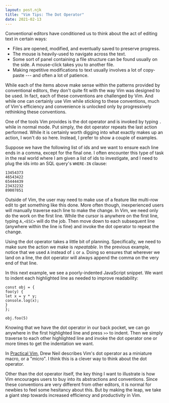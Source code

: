 ```yaml
---
layout: post.njk
title: "Vim Tips: The Dot Operator"
date: 2021-02-13
---
```


Conventional editors have conditioned us to think about the act of editing text in certain ways:

- Files are opened, modified, and eventually saved to preserve progress.
- The mouse is heavily-used to navigate across the text.
- Some sort of panel containing a file structure can be found usually on the side. A mouse-click takes you to another file.
- Making repetitive modifications to text usually involves a lot of copy-paste --- and often a lot of patience.

While each of the items above make sense within the patterns provided by conventional editors, they don't quite fit with the way Vim was designed to be used. In fact, each of these conventions are challenged by Vim. And while one can certainly use Vim while sticking to these conventions, much of Vim's efficiency and convenience is unlocked only by progressively rethinking these conventions.

One of the tools Vim provides is the dot operator and is invoked by typing `.` while in normal mode. Put simply, the dot operator repeats the last action performed. While it is certainly worth digging into what exactly makes up an action, I won't do so here. Instead, I prefer to show a couple of examples.

Suppose we have the following list of ids and we want to ensure each line ends in a comma, except for the final one. I often encounter this type of task in the real world where I am given a list of ids to investigate, and I need to plug the ids into an SQL query's `WHERE-IN` clause:

```text
13454373
46543422
65444439
23432232
89007851
```

Outside of Vim, the user may need to make use of a feature like multi-row edit to get something like this done. More often though, inexperienced users will manually traverse each line to make the change. In Vim, we need only do the work on the first line. While the cursor is anywhere on the first line, typing `A,<ESC>` will do the job. Then move down to each subsequent line (anywhere within the line is fine) and invoke the dot operator to repeat the change.

Using the dot operator takes a little bit of planning. Specifically, we need to make sure the action we make is *repeatable*. In the previous example, notice that we used `A` instead of `i` or `a`. Doing so ensures that wherever we land on a line, the dot operator will always append the comma on the very end of that line.

In this next example, we see a poorly-indented JavaScript snippet. We want to indent each highlighted line as needed to improve readability:

```javascript/1-4
const obj = {
foo(y) {
let x = y * y;
console.log(x);
}
};

obj.foo(5)
```

Knowing that we have the dot operator in our back pocket, we can go anywhere in the first highlighted line and press `>>` to indent. Then we simply traverse to each other highlighted line and invoke the dot operator one or more times to get the indentation we want.

In [Practical Vim](https://www.goodreads.com/book/show/13607232-practical-vim), Drew Neil describes Vim's dot operator as a miniature macro, or a "micro". I think this is a clever way to think about the dot operator.

Other than the dot operator itself, the key thing I want to illustrate is how Vim encourages users to buy into its abstractions and conventions. Since these conventions are very different from other editors, it is normal for newbies to feel some hesitancy about this. But by making the leap, we take a giant step towards increased efficiency and productivity in Vim.
